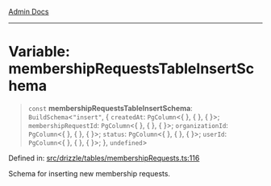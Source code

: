 [Admin Docs](/)

***

# Variable: membershipRequestsTableInsertSchema

> `const` **membershipRequestsTableInsertSchema**: `BuildSchema`\<`"insert"`, \{ `createdAt`: `PgColumn`\<\{ \}, \{ \}, \{ \}\>; `membershipRequestId`: `PgColumn`\<\{ \}, \{ \}, \{ \}\>; `organizationId`: `PgColumn`\<\{ \}, \{ \}, \{ \}\>; `status`: `PgColumn`\<\{ \}, \{ \}, \{ \}\>; `userId`: `PgColumn`\<\{ \}, \{ \}, \{ \}\>; \}, `undefined`\>

Defined in: [src/drizzle/tables/membershipRequests.ts:116](https://github.com/PurnenduMIshra129th/talawa-api/blob/86f70716c91247c1756c784fed3bccb85b1ded8e/src/drizzle/tables/membershipRequests.ts#L116)

Schema for inserting new membership requests.
